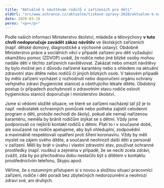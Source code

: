 ```yaml
---
title: "Aktuálně k návštěvám rodičů v zařízeních pro děti"
oldUrl: "src/www.ochrance.cz/aktualne/tiskove-zpravy-2020/aktualne-k-navstevam-rodicu-v-zarizenich-pro-deti"
date: 2020-03-18
perex: "<p></p>"
---
```


<!-- imported from the old website -->

<p>Podle našich informací Ministerstvo školství, mládeže a tělovýchovy <b>v tuto chvíli nedoporučuje zavádět zákaz návštěv</b> ve školských zařízeních (např. dětské domovy, diagnostické a výchovné ústavy). Obdobně Ministerstvo práce a sociálních věcí v případě zařízení pro děti vyžadující okamžitou pomoc (ZDVOP) uvádí, že rodiče nebo jiné blízké osoby mohou nadále děti v těchto zařízeních navštěvovat. Zakázat nebo omezit návštěvy by bylo možné jen z důvodu nařízené karantény nebo s ohledem na aktuální zdravotní stav dítěte nebo rodičů či jiných blízkých osob. V takovém případě by mělo zařízení vycházet z rozhodnutí nebo doporučení orgánu ochrany veřejného zdraví (hygienické stanice) a ošetřujícího lékaře dítěte. Obdobný postup (v případech pochybností o zdravotním stavu rodiče oslovit hygienickou stanici) doporučuje i ministerstvo školství.</p> <p>Jsme si vědomi složité situace, ve které se zařízení nacházejí (ať již je to např. nedostatek ochranných pomůcek nebo potřeba zajistit celodenní program o děti, protože nechodí do školy), pokud ale nemají nařízenou karanténu, neměla by bránit rodičům stýkat se s dětmi. Vždy jsme podporovali co nejširší kontakt rodičů s dětmi. Platí to i v současné době, ale současně na rodiče apelujeme, aby byli ohleduplní, zodpovědní a maximálně respektovali opatření proti šíření koronaviru. Vždy by měli myslet na zájem svého dítěte, a současně neohrozit další děti a personál v zařízení. Měli by brát v úvahu i vlastní zdravotní stav, používat ochranné prostředky (např. roušku) a zejména v případě, že se necítí zcela zdrávi, zvážit, zda by po přechodnou dobu nestačilo být s dítětem v kontaktu prostřednictvím telefonu, Skypu apod.</p> Věříme, že s rozumným přístupem si s novou a složitou situaci pracovníci zařízení, rodiče i děti poradí bez zbytečných nedorozumění a neohrozí zdraví své, ani druhých.
